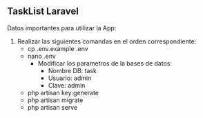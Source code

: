 ## TaskList Laravel

Datos importantes para utilizar la App:
1. Realizar las siguientes comandas en el orden correspondiente:
	- cp .env.example .env
	- nano .env
		- Modificar los parametros de la bases de datos:
			- Nombre DB: task
			- Usuario: admin
			- Clave: admin
	- php artisan key:generate
	- php artisan migrate
	- php artisan serve

